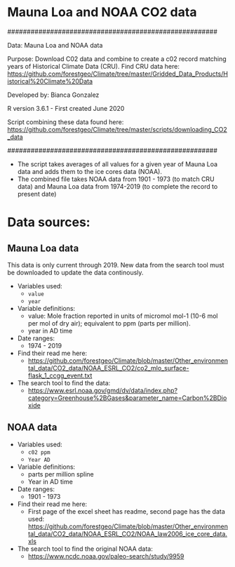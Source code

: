 # Mauna Loa and NOAA CO2 data

######################################################

Data: Mauna Loa and NOAA data

Purpose: Download C02 data and combine to create a c02 record matching years of Historical Climate Data (CRU). Find CRU data here: https://github.com/forestgeo/Climate/tree/master/Gridded_Data_Products/Historical%20Climate%20Data

Developed by: Bianca Gonzalez

R version 3.6.1 - First created June 2020

Script combining these data found here: https://github.com/forestgeo/Climate/tree/master/scripts/downloading_CO2_data

######################################################

- The script takes averages of all values for a given year of Mauna Loa data and adds them to the ice cores data (NOAA). 
- The combined file takes NOAA data from 1901 - 1973 (to match CRU data) and Mauna Loa data from 1974-2019 (to complete the record to present date)

# Data sources:

## Mauna Loa data
This data is only current through 2019. New data from the search tool must be downloaded to update the data continously. 
- Variables used: 
	- `value`
	- `year`
- Variable definitions: 
	- value: Mole fraction reported in units of micromol mol-1 (10-6 mol per mol of dry air); equivalent to ppm (parts per million).
	- year in AD time 
- Date ranges:
	- 1974 - 2019
- Find their read me here: 
	- https://github.com/forestgeo/Climate/blob/master/Other_environmental_data/CO2_data/NOAA_ESRL_CO2/co2_mlo_surface-flask_1_ccgg_event.txt
- The search tool to find the data:
	- https://www.esrl.noaa.gov/gmd/dv/data/index.php?category=Greenhouse%2BGases&parameter_name=Carbon%2BDioxide

## NOAA data 
- Variables used:
	- `c02 ppm`
	- `Year AD`
- Variable definitions: 
	- parts per million spline
	- Year in AD time
- Date ranges:
	- 1901 - 1973
- Find their read me here:
	- First page of the excel sheet has readme, second page has the data used: https://github.com/forestgeo/Climate/blob/master/Other_environmental_data/CO2_data/NOAA_ESRL_CO2/NOAA_law2006_ice_core_data.xls
- The search tool to find the original NOAA data:
	- https://www.ncdc.noaa.gov/paleo-search/study/9959
